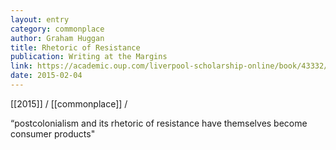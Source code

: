 ```yaml
---
layout: entry
category: commonplace
author: Graham Huggan
title: Rhetoric of Resistance
publication: Writing at the Margins
link: https://academic.oup.com/liverpool-scholarship-online/book/43332/chapter-abstract/363098589
date: 2015-02-04
---
```


[[2015]] / [[commonplace]] / 

“postcolonialism and its rhetoric of resistance have themselves become consumer products"

